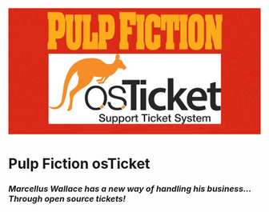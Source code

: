 <img src="pf.jpg">
<h1>Pulp Fiction osTicket</h1>
<h3><i>Marcellus Wallace has a new way of handling his business... Through open source tickets!</i></h3>

